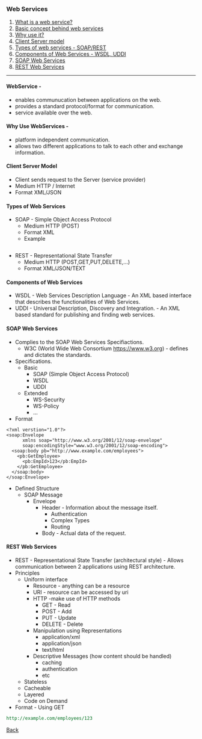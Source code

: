 ### Web Services 

1. [What is a web service?](#definition)
1. [Basic concept behind web services]()
1. [Why use it?](#why)
1. [Client Server model](#client-server)
1. [Types of web services - SOAP/REST](#types)
1. [Components of Web Services - WSDL, UDDI](#components)
1. [SOAP Web Services](#soap)
1. [REST Web Services](#rest)

<hr/>

#### <a id="definition">WebService -</a> 
* enables communucation between applications on the web.
* provides a standard protocol/format for communication.
* service available over the web.

#### <a id="why">Why Use WebServices -
* platform independent communication.
* allows two different applications to talk to each other and exchange information.
  
#### <a id="client-server">Client Server Model</a>
* Client sends request to the Server (service provider)
* Medium HTTP / Internet
* Format XML/JSON

#### <a id="types">Types of Web Services</a>
* SOAP - Simple Object Access Protocol
  - Medium HTTP (POST)
  - Format XML
  - Example
  ```xml
  ```
* REST - Representational State Transfer
  - Medium HTTP (POST,GET,PUT,DELETE,...)
  - Format XML/JSON/TEXT
  
#### <a id="components">Components of Web Services</a>
* WSDL - Web Services Description Language - An XML based interface that describes the functionalities of Web Services.
* UDDI - Universal Description, Discovery and Integration. - An XML based standard for publishing and finding web services.

#### <a id="soap">SOAP Web Services</a>
* Complies to the SOAP Web Services Specifiactions.
  - W3C (World Wide Web Consortium https://www.w3.org) - defines and dictates the standards.
* Specifications.
  - Basic
    * SOAP (Simple Object Access Protocol)
    * WSDL
    * UDDI
  - Extended
    - WS-Security
    - WS-Policy
    - ...
* Format
```soap
<?xml verstion="1.0"?>
<soap:Envelope 
      xmlns soap="http://www.w3.org/2001/12/soap-envelope"
      soap:encodingStyle="www.w3.org/2001/12/soap-encoding">
  <soap:body pb="http://www.example.com/employees">
    <pb:GetEmployee>
      <pb:EmpId>123</pb:EmpId>
    </pb:GetEmployee>
  </soap:body>
</soap:Envelope>
```
* Defined Structure
  - SOAP Message
    * Envelope
      * Header - Information about the message itself.
        - Authentication
        - Complex Types
        - Routing
      * Body - Actual data of the request.

#### <a id="rest">REST Web Services</a>

* REST - Representational State Transfer (architectural style) - Allows communication between 2 applications using REST architecture.
* Principles
  - Uniform interface
    - Resource - anything can be a resource
    - URI - resource can be accessed by uri
    - HTTP -make use of HTTP methods
      * GET - Read
      * POST - Add
      * PUT - Update
      * DELETE - Delete
    - Manipulation using Representations
      * application/xml
      * application/json
      * text/html
    - Descriptive Messages (how content should be handled)
      * caching
      * authentication
      * etc
  - Stateless
  - Cacheable
  - Layered
  - Code on Demand
* Format - Using GET
```rest
http://example.com/employees/123
```


[Back](../../tree/master)

